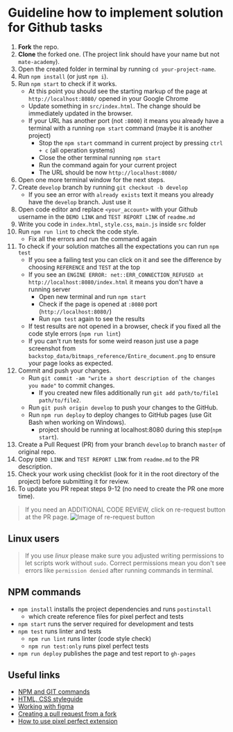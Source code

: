 # Guideline how to implement solution for Github tasks
1. **Fork** the repo.
2. **Clone** the forked one. (The project link should have your name but not `mate-academy`).
3. Open the created folder in terminal by running `cd your-project-name`.
4. Run `npm install` (or just `npm i`).
5. Run `npm start` to check if it works.
    - At this point you should see the starting markup of the page at `http://localhost:8080/` opened in your Google Chrome
    - Update something in `src/index.html`. The change should be immediately updated in the browser.
    - If your URL has another port (not `:8000`) it means you already have a terminal with a running `npm start` command (maybe it is another project)
        - Stop the `npm start` command in current project by pressing `ctrl + c` (all operation systems)
        - Close the other terminal running `npm start`
        - Run the command again for your current project
        - The URL should be now `http://localhost:8080/`
6. Open one more terminal window for the next steps.
7. Create `develop` branch by running `git checkout -b develop`
    - If you see an error with `already exists` text it means you already have the `develop` branch. Just use it
8. Open code editor and replace `<your_account>` with your Github username in the `DEMO LINK` and `TEST REPORT LINK` of `readme.md`
9. Write you code in `index.html`, `style.css`, `main.js` inside `src` folder
10. Run `npm run lint` to check the code style.
    - Fix all the errors and run the command again
11. To check if your solution matches all the expectations you can run `npm test`
    - If you see a failing test you can click on it and see the difference by choosing `REFERENCE` and `TEST` at the top
    - If you see an `ENGINE ERROR: net::ERR_CONNECTION_REFUSED at http://localhost:8080/index.html` it means you don't have a running server
        - Open new terminal and run `npm start`
        - Check if the page is opened at `:8080` port (`http://localhost:8080/`)
        - Run `npm test` again to see the results
    - If test results are not opened in a browser, check if you fixed all the code style errors (`npm run lint`)
    - If you can't run tests for some weird reason just use a page screenshot from
      `backstop_data/bitmaps_reference/Entire_document.png` to ensure your page looks as expected. 
12. Commit and push your changes.
    - Run `git commit -am "write a short description of the changes you made"` to commit changes.
        - If you created new files additionally run `git add path/to/file1 path/to/file2`.
    - Run `git push origin develop` to push your changes to the GitHub.
    - Run `npm run deploy` to deploy changes to GitHub pages (use Git Bash when working on Windows).
        - project should be running at localhost:8080 during this step(`npm start`).
13. Create a Pull Request (PR) from your branch `develop` to branch `master` of original repo.
14. Copy `DEMO LINK` and `TEST REPORT LINK` from `readme.md` to the PR description.
15. Check your work using checklist (look for it in the root directory of the project) before submitting it for review.
16. To update you PR repeat steps 9-12 (no need to create the PR one more time).

> If you need an ADDITIONAL CODE REVIEW, click on re-request button at the PR page.
![Image of re-request button](https://user-images.githubusercontent.com/38065883/104471439-89929200-55c3-11eb-824a-596bfb8aa246.png)

## Linux users
> If you use _linux_ please make sure you adjusted writing permissions to let 
scripts work without `sudo`. Correct permissions mean you don't see errors like
`permission denied` after running commands in terminal.

## NPM commands
- `npm install` installs the project dependencies and runs `postinstall`
  - which create reference files for pixel perfect and tests 
- `npm start` runs the server required for development and tests
- `npm test` runs linter and tests
  - `npm run lint` runs linter (code style check)
  - `npm run test:only` runs pixel perfect tests
- `npm run deploy` publishes the page and test report to `gh-pages` 

## Useful links
- [NPM and GIT commands](https://mate-academy.github.io/fe-program/css/useful-commands)
- [HTML, CSS styleguide](https://mate-academy.github.io/style-guides/htmlcss.html)
- [Working with figma](./figma.md)
- [Creating a pull request from a fork](https://help.github.com/en/articles/creating-a-pull-request-from-a-fork)
- [How to use pixel perfect extension](https://youtu.be/zqRko57AurU)
